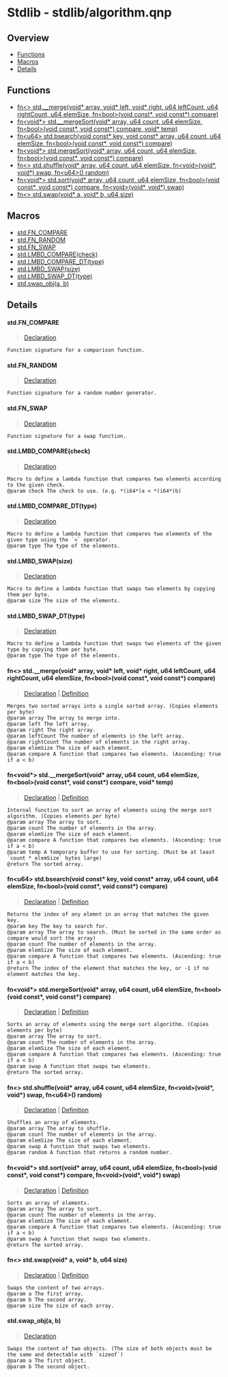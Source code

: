 
# Stdlib - stdlib/algorithm.qnp

## Overview
 - [Functions](#functions)
 - [Macros](#macros)
 - [Details](#details)


## Functions
 - [fn\<\> std.__merge(void* array, void* left, void* right, u64 leftCount, u64 rightCount, u64 elemSize, fn\<bool\>(void const*, void const*) compare)](#ref_ebbea47ab0159895afefb71fdb4ff376)
 - [fn\<void*\> std.__mergeSort(void* array, u64 count, u64 elemSize, fn\<bool\>(void const*, void const*) compare, void* temp)](#ref_1f22f6cdd86dbcb9114a5c400deaab51)
 - [fn\<u64\> std.bsearch(void const* key, void const* array, u64 count, u64 elemSize, fn\<bool\>(void const*, void const*) compare)](#ref_7620a3b85a107268b00cfae846da61b1)
 - [fn\<void*\> std.mergeSort(void* array, u64 count, u64 elemSize, fn\<bool\>(void const*, void const*) compare)](#ref_f8335c7fc67db19698fca73fe7d4164c)
 - [fn\<\> std.shuffle(void* array, u64 count, u64 elemSize, fn\<void\>(void*, void*) swap, fn\<u64\>() random)](#ref_83bccb6ff12a3cf3e7e3005acf7489b0)
 - [fn\<void*\> std.sort(void* array, u64 count, u64 elemSize, fn\<bool\>(void const*, void const*) compare, fn\<void\>(void*, void*) swap)](#ref_5c35fd71ac9180a270dc73eddf63e700)
 - [fn\<\> std.swap(void* a, void* b, u64 size)](#ref_89283c97d6eb9724f1a59f3d6ff0da26)

## Macros
 - [std.FN_COMPARE](#ref_3108e91a5c48769163cc6624f068efd4)
 - [std.FN_RANDOM](#ref_0bb2a59d76a8ee4551a6e71931197b31)
 - [std.FN_SWAP](#ref_c21fea908082a6590afa66534aac291d)
 - [std.LMBD_COMPARE(check)](#ref_ddc596d61f92363c82dbffbe1da9f53d)
 - [std.LMBD_COMPARE_DT(type)](#ref_5b91eafb258b9be7e596d2d9179b6b43)
 - [std.LMBD_SWAP(size)](#ref_90e85b2068dfe6c3582b342c4b67c5b4)
 - [std.LMBD_SWAP_DT(type)](#ref_37571d12e94a9eb9c066cc52c7b39c74)
 - [std.swap_obj(a, b)](#ref_829ac646b96c2fe9aeed71e858c87d5f)

## Details
#### <a id="ref_3108e91a5c48769163cc6624f068efd4"/>std.FN_COMPARE
> [Declaration](/stdlib/algorithm.qnp?plain=1#L11)
```qinp
Function signature for a comparison function.
```
#### <a id="ref_0bb2a59d76a8ee4551a6e71931197b31"/>std.FN_RANDOM
> [Declaration](/stdlib/algorithm.qnp?plain=1#L17)
```qinp
Function signature for a random number generator.
```
#### <a id="ref_c21fea908082a6590afa66534aac291d"/>std.FN_SWAP
> [Declaration](/stdlib/algorithm.qnp?plain=1#L14)
```qinp
Function signature for a swap function.
```
#### <a id="ref_ddc596d61f92363c82dbffbe1da9f53d"/>std.LMBD_COMPARE(check)
> [Declaration](/stdlib/algorithm.qnp?plain=1#L29)
```qinp
Macro to define a lambda function that compares two elements according to the given check.
@param check The check to use. (e.g. *(i64*)a < *(i64*)b)
```
#### <a id="ref_5b91eafb258b9be7e596d2d9179b6b43"/>std.LMBD_COMPARE_DT(type)
> [Declaration](/stdlib/algorithm.qnp?plain=1#L33)
```qinp
Macro to define a lambda function that compares two elements of the given type using the `<` operator.
@param type The type of the elements.
```
#### <a id="ref_90e85b2068dfe6c3582b342c4b67c5b4"/>std.LMBD_SWAP(size)
> [Declaration](/stdlib/algorithm.qnp?plain=1#L21)
```qinp
Macro to define a lambda function that swaps two elements by copying them per byte.
@param size The size of the elements.
```
#### <a id="ref_37571d12e94a9eb9c066cc52c7b39c74"/>std.LMBD_SWAP_DT(type)
> [Declaration](/stdlib/algorithm.qnp?plain=1#L25)
```qinp
Macro to define a lambda function that swaps two elements of the given type by copying them per byte.
@param type The type of the elements.
```
#### <a id="ref_ebbea47ab0159895afefb71fdb4ff376"/>fn\<\> std.__merge(void* array, void* left, void* right, u64 leftCount, u64 rightCount, u64 elemSize, fn\<bool\>(void const*, void const*) compare)
> [Declaration](/stdlib/algorithm.qnp?plain=1#L70) | [Definition](/stdlib/algorithm.qnp?plain=1#L148)
```qinp
Merges two sorted arrays into a single sorted array. (Copies elements per byte)
@param array The array to merge into.
@param left The left array.
@param right The right array.
@param leftCount The number of elements in the left array.
@param rightCount The number of elements in the right array.
@param elemSize The size of each element.
@param compare A function that compares two elements. (Ascending: true if a < b)
```
#### <a id="ref_1f22f6cdd86dbcb9114a5c400deaab51"/>fn\<void*\> std.__mergeSort(void* array, u64 count, u64 elemSize, fn\<bool\>(void const*, void const*) compare, void* temp)
> [Declaration](/stdlib/algorithm.qnp?plain=1#L60) | [Definition](/stdlib/algorithm.qnp?plain=1#L127)
```qinp
Internal function to sort an array of elements using the merge sort algorithm. (Copies elements per byte)
@param array The array to sort.
@param count The number of elements in the array.
@param elemSize The size of each element.
@param compare A function that compares two elements. (Ascending: true if a < b)
@param temp A temporary buffer to use for sorting. (Must be at least `count * elemSize` bytes large)
@return The sorted array.
```
#### <a id="ref_7620a3b85a107268b00cfae846da61b1"/>fn\<u64\> std.bsearch(void const* key, void const* array, u64 count, u64 elemSize, fn\<bool\>(void const*, void const*) compare)
> [Declaration](/stdlib/algorithm.qnp?plain=1#L98) | [Definition](/stdlib/algorithm.qnp?plain=1#L197)
```qinp
Returns the index of any elemnt in an array that matches the given key.
@param key The key to search for.
@param array The array to search. (Must be sorted in the same order as compare would sort the array)
@param count The number of elements in the array.
@param elemSize The size of each element.
@param compare A function that compares two elements. (Ascending: true if a < b)
@return The index of the element that matches the key, or -1 if no element matches the key.
```
#### <a id="ref_f8335c7fc67db19698fca73fe7d4164c"/>fn\<void*\> std.mergeSort(void* array, u64 count, u64 elemSize, fn\<bool\>(void const*, void const*) compare)
> [Declaration](/stdlib/algorithm.qnp?plain=1#L51) | [Definition](/stdlib/algorithm.qnp?plain=1#L121)
```qinp
Sorts an array of elements using the merge sort algorithm. (Copies elements per byte)
@param array The array to sort.
@param count The number of elements in the array.
@param elemSize The size of each element.
@param compare A function that compares two elements. (Ascending: true if a < b)
@param swap A function that swaps two elements.
@return The sorted array.
```
#### <a id="ref_83bccb6ff12a3cf3e7e3005acf7489b0"/>fn\<\> std.shuffle(void* array, u64 count, u64 elemSize, fn\<void\>(void*, void*) swap, fn\<u64\>() random)
> [Declaration](/stdlib/algorithm.qnp?plain=1#L78) | [Definition](/stdlib/algorithm.qnp?plain=1#L176)
```qinp
Shuffles an array of elements.
@param array The array to shuffle.
@param count The number of elements in the array.
@param elemSize The size of each element.
@param swap A function that swaps two elements.
@param random A function that returns a random number.
```
#### <a id="ref_5c35fd71ac9180a270dc73eddf63e700"/>fn\<void*\> std.sort(void* array, u64 count, u64 elemSize, fn\<bool\>(void const*, void const*) compare, fn\<void\>(void*, void*) swap)
> [Declaration](/stdlib/algorithm.qnp?plain=1#L42) | [Definition](/stdlib/algorithm.qnp?plain=1#L104)
```qinp
Sorts an array of elements.
@param array The array to sort.
@param count The number of elements in the array.
@param elemSize The size of each element.
@param compare A function that compares two elements. (Ascending: true if a < b)
@param swap A function that swaps two elements.
@return The sorted array.
```
#### <a id="ref_89283c97d6eb9724f1a59f3d6ff0da26"/>fn\<\> std.swap(void* a, void* b, u64 size)
> [Declaration](/stdlib/algorithm.qnp?plain=1#L89) | [Definition](/stdlib/algorithm.qnp?plain=1#L185)
```qinp
Swaps the content of two arrays.
@param a The first array.
@param b The second array.
@param size The size of each array.
```
#### <a id="ref_829ac646b96c2fe9aeed71e858c87d5f"/>std.swap_obj(a, b)
> [Declaration](/stdlib/algorithm.qnp?plain=1#L83)
```qinp
Swaps the content of two objects. (The size of both objects must be the same and detectable with `sizeof`)
@param a The first object.
@param b The second object.
```

